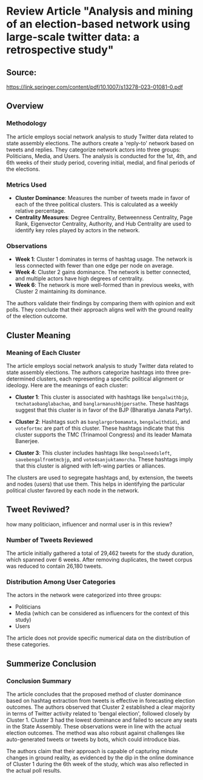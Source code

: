 # Review Article "Analysis and mining of an election-based network using large-scale twitter data: a retrospective study"

## Source:
https://link.springer.com/content/pdf/10.1007/s13278-023-01081-0.pdf

## Overview

### Methodology
The article employs social network analysis to study Twitter data related to state assembly elections. The authors create a 'reply-to' network based on tweets and replies. They categorize network actors into three groups: Politicians, Media, and Users. The analysis is conducted for the 1st, 4th, and 6th weeks of their study period, covering initial, medial, and final periods of the elections.

### Metrics Used
- **Cluster Dominance**: Measures the number of tweets made in favor of each of the three political clusters. This is calculated as a weekly relative percentage.
- **Centrality Measures**: Degree Centrality, Betweenness Centrality, Page Rank, Eigenvector Centrality, Authority, and Hub Centrality are used to identify key roles played by actors in the network.

### Observations
- **Week 1**: Cluster 1 dominates in terms of hashtag usage. The network is less connected with fewer than one edge per node on average.
- **Week 4**: Cluster 2 gains dominance. The network is better connected, and multiple actors have high degrees of centrality.
- **Week 6**: The network is more well-formed than in previous weeks, with Cluster 2 maintaining its dominance.

The authors validate their findings by comparing them with opinion and exit polls. They conclude that their approach aligns well with the ground reality of the election outcome.


## Cluster Meaning

### Meaning of Each Cluster

The article employs social network analysis to study Twitter data related to state assembly elections. The authors categorize hashtags into three pre-determined clusters, each representing a specific political alignment or ideology. Here are the meanings of each cluster:

*   **Cluster 1**: This cluster is associated with hashtags like `bengalwithbjp`, `tmchataobanglabachao`, and `banglarmanushbjpersathe`. These hashtags suggest that this cluster is in favor of the BJP (Bharatiya Janata Party).
    
*   **Cluster 2**: Hashtags such as `banglargorbomamata`, `bengalwithdidi`, and `votefortmc` are part of this cluster. These hashtags indicate that this cluster supports the TMC (Trinamool Congress) and its leader Mamata Banerjee.
    
*   **Cluster 3**: This cluster includes hashtags like `bengalneedsleft`, `savebengalfromtmcbjp`, and `vote4sanjuktamorcha`. These hashtags imply that this cluster is aligned with left-wing parties or alliances.
    

The clusters are used to segregate hashtags and, by extension, the tweets and nodes (users) that use them. This helps in identifying the particular political cluster favored by each node in the network.



## Tweet Reviwed?
how many politiciaon, influencer and normal user is in this review?

### Number of Tweets Reviewed

The article initially gathered a total of 29,462 tweets for the study duration, which spanned over 6 weeks. After removing duplicates, the tweet corpus was reduced to contain 26,180 tweets.

### Distribution Among User Categories

The actors in the network were categorized into three groups:

*   Politicians
*   Media (which can be considered as influencers for the context of this study)
*   Users

The article does not provide specific numerical data on the distribution of these categories.




## Summerize Conclusion

### Conclusion Summary

The article concludes that the proposed method of cluster dominance based on hashtag extraction from tweets is effective in forecasting election outcomes. The authors observed that Cluster 2 established a clear majority in terms of Twitter activity related to 'bengal election', followed closely by Cluster 1. Cluster 3 had the lowest dominance and failed to secure any seats in the State Assembly. These observations were in line with the actual election outcomes. The method was also robust against challenges like auto-generated tweets or tweets by bots, which could introduce bias.

The authors claim that their approach is capable of capturing minute changes in ground reality, as evidenced by the dip in the online dominance of Cluster 1 during the 6th week of the study, which was also reflected in the actual poll results.
